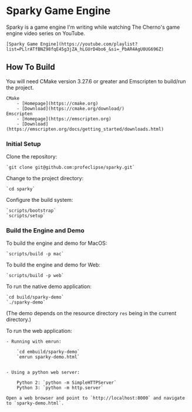 # Sparky Game Engine

Sparky is a game engine I'm writing while watching The Cherno's game engine video
series on YouTube.

    [Sparky Game Engine](https://youtube.com/playlist?list=PLlrATfBNZ98fqE45g3jZA_hLGUrD4bo6_&si=_PbAR4AgU0UG696Z)

## How To Build

You will need CMake version 3.27.6 or greater and Emscripten to build/run the project.

    CMake
        - [Homepage](https://cmake.org)
        - [Download](https://cmake.org/download/)
    Emscripten
        - [Homepage](https://emscripten.org)
        - [Download](https://emscripten.org/docs/getting_started/downloads.html)

### Initial Setup

Clone the repository:

    `git clone git@github.com:profeclipse/sparky.git`

Change to the project directory:

    `cd sparky`

Configure the build system:

    `scripts/bootstrap`
    `scripts/setup`

### Build the Engine and Demo

To build the engine and demo for MacOS:

    `scripts/build -p mac`

To build the engine and demo for Web:

    `scripts/build -p web`

To run the native demo application:

    `cd build/sparky-demo`
    `./sparky-demo`

(The demo depends on the resource directory `res` being in the current directory.)

To run the web application:

    - Running with emrun:

        `cd embuild/sparky-demo`
        `emrun sparky-demo.html`

    
    - Using a python web server:

        Python 2: `python -m SimpleHTTPServer`
        Python 3: `python -m http.server`

    Open a web browser and point to `http://localhost:8000` and navigate to `sparky-demo.html`.

